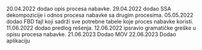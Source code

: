 20.04.2022 dodao opis procesa nabavke.
29.04.2022 dodao SSA dekompozicije i odnos procesa nabavke sa drugim procesima.
05.05.2022 dodao FBD fajl koji sadrži sve potrebne tabele koje proces nabavke koristi.
11.06.2022 dodao predlog rešenja.
12.06.2022 ipsravio gramatičke greške u opisu procesa nabavke.
21.06.2023 Dodao MOV
22.06.2023 Dodao aplikaciju
